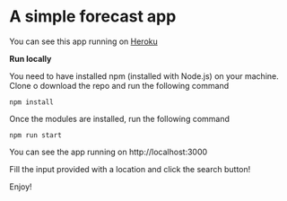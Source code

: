 # A simple forecast app

You can see this app running on [Heroku](https://jhagu-forecast-app.herokuapp.com/)


**Run locally**

You need to have installed npm (installed with Node.js) on your machine. Clone o download the repo and run the following command

`npm install`

Once the modules are installed, run the following command

`npm run start`

You can see the app running on http://localhost:3000

Fill the input provided with a location and click the search button!

Enjoy!